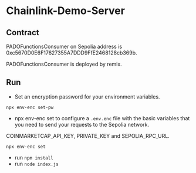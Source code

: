 # Chainlink-Demo-Server

## Contract

PADOFunctionsConsumer on Sepolia address is 0xc5670D0E6F17627355A7DDD9FfE2468128cb369b.

PADOFunctionsConsumer is deployed by remix.

## Run

* Set an encryption password for your environment variables.

```shell
npx env-enc set-pw
```

* npx env-enc set to configure a `.env.enc` file with the basic variables that you need to send your requests to the Sepolia network.

COINMARKETCAP_API_KEY, PRIVATE_KEY and SEPOLIA_RPC_URL.

```shell
npx env-enc set
```

* run `npm install`
* run `node index.js`